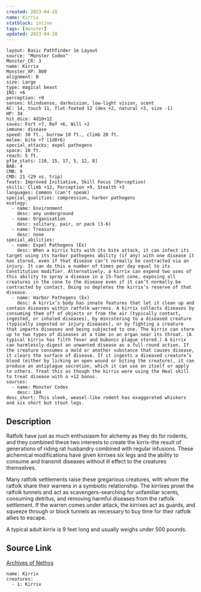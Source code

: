 ```yaml
---
created: 2023-04-28
name: Kirrix
statblock: inline
tags: [monster]
updated: 2023-04-28
---
```

```statblock
layout: Basic Pathfinder 1e Layout
source: "Monster Codex"
Monster_CR: 3
name: Kirrix
Monster_XP: 800
alignment: N
size: Large
type: magical beast
INI: +6
perception: +9
senses: blindsense, darkvision, low-light vision, scent
AC: 14, touch 11, flat-footed 12 (dex +2, natural +3, size -1)
HP: 34
hit_dice: 4d10+12
saves: Fort +7, Ref +6, Will +2
immune: disease
speed: 30 ft., burrow 10 ft., climb 20 ft.
melee: bite +7 (1d8+6)
special_attacks: expel pathogens
space: 10 ft.
reach: 5 ft.
pf1e_stats: [18, 15, 17, 5, 12, 8]
BAB: 4
CMB: 9
CMD: 21 (29 vs. trip)
feats: Improved Initiative, Skill Focus (Perception)
skills: Climb +12, Perception +9, Stealth +3
languages: Common (can’t speak)
special_qualities: compression, harbor pathogens
ecology:
  - name: Environment
    desc: any underground
  - name: Organisation
    desc: solitary, pair, or pack (3-6)
  - name: Treasure
    desc: none
special_abilities:
  - name: Expel Pathogens (Ex)
    desc: When a kirrix hits with its bite attack, it can infect its target using its harbor pathogens ability (if any) with one disease it has stored, even if that disease can’t normally be contracted via an injury. It can do this a number of times per day equal to its Constitution modifier. Alternatively, a kirrix can expend two uses of this ability to spray a disease in a 15-foot cone, exposing all creatures in the cone to the disease even if it can’t normally be contracted by contact. Doing so depletes the kirrix’s reserve of that disease.
  - name: Harbor Pathogens (Ex)
    desc: A kirrix’s body has innate features that let it clean up and contain diseases within ratfolk warrens. A kirrix collects diseases by consuming them off of objects or from the air (typically contact, ingested, or inhaled diseases), by ministering to a diseased creature (typically ingested or injury diseases), or by fighting a creature that imparts diseases and being subjected to one. The kirrix can store up to two types of diseases at a time in an organ near its throat. (A typical kirrix has filth fever and bubonic plague stored.) A kirrix can harmlessly digest an unwanted disease as a full-round action. If the creature consumes a mold or another substance that causes disease, it clears the surface of disease. If it ingests a diseased creature’s blood (either by licking an open wound or biting the creature), it can produce an antiplague secretion, which it can use on itself or apply to others. Treat this as though the kirrix were using the Heal skill to treat disease with a +12 bonus.
sources:
  - name: Monster Codex
    desc: 184
desc_short: This sleek, weasel-like rodent has exaggerated whiskers and six short but stout legs.
```
## Description
Ratfolk have just as much enthusiasm for alchemy as they do for rodents, and they combined these two interests to create the kirrix-the result of generations of riding rat husbandry combined with regular infusions. These alchemical modifications have given kirrixes six legs and the ability to consume and transmit diseases without ill effect to the creatures themselves.

Many ratfolk settlements raise these gregarious creatures, with whom the ratfolk share their warrens in a symbiotic relationship. The kirrixes prowl the ratfolk tunnels and act as scavengers-searching for unfamiliar scents, consuming detritus, and removing harmful diseases from the ratfolk settlement. If the warren comes under attack, the kirrixes act as guards, and squeeze through or block tunnels as necessary to buy time for their ratfolk allies to escape.

A typical adult kirrix is 9 feet long and usually weighs under 500 pounds.
## Source Link
[Archives of Nethys](https://aonprd.com/MonsterDisplay.aspx?ItemName=Kirrix)
```encounter-table
name: Kirrix
creatures:
  - 1: Kirrix
```
